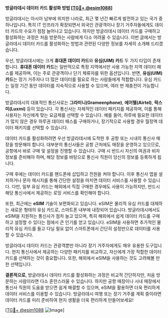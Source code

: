 **방글라데시 데이터 카드 활성화 방법 [[TG💪+ @esim1088](https://t.me/s/esim1088)]**

방글라데시는 아시아 남부에 위치한 나라로, 최근 몇 년간 빠르게 발전하고 있는 국가 중 하나입니다. 특히 IT 인프라가 확장되면서 외국인 관광객이나 장기 거주자들에게도 데이터 카드의 수요가 점점 늘어나고 있습니다. 하지만 방글라데시 데이터 카드를 구매하고 활성화하는 과정은 처음 방문하는 사람에게 다소 어려울 수 있습니다. 이번 글에서는 방글라데시 데이터 카드를 활성화하는 방법과 관련된 다양한 정보를 자세히 소개해 드리겠습니다.

우선, 방글라데시에는 크게 **휴대폰 데이터 카드**와 **유심(UIM) 카드** 두 가지 타입이 존재합니다. **휴대폰 데이터 카드**는 일반적으로 특정 지역에서만 사용 가능한 지역 데이터 패스를 제공하며, 이는 주로 관광객이나 단기 체류자를 위한 옵션입니다. 반면, **유심(UIM) 카드**는 장기 거주자나 더 많은 데이터를 필요로 하는 사람들에게 적합합니다. 유심 카드는 일정 기간 동안 데이터를 지속적으로 사용할 수 있으며, 여러 번 재충전이 가능합니다.

방글라데시의 대표적인 통신사로는 **그라미니(Grameenphone)**, **에어텔(Airtel)**, **락스미(Luxmi)** 등이 있습니다. 각 통신사는 자체적인 데이터 패키지를 제공하며, 이를 통해 사용자는 자신에게 맞는 요금제를 선택할 수 있습니다. 예를 들어, 하루에 필요한 데이터가 많지 않은 경우 하루권 데이터 패스를 구매하거나, 장기적으로 사용할 경우 월정액 데이터 패키지를 선택할 수 있습니다.

데이터 카드를 활성화하려면 우선 방글라데시에 도착한 후 공항 또는 시내의 통신사 매장을 방문해야 합니다. 대부분의 통신사들은 공항 근처에도 매장을 운영하고 있으므로, 공항에서 바로 구매 및 설정을 진행할 수 있습니다. 구매 시 반드시 자신의 여권과 비자 정보를 준비해야 하며, 해당 정보를 바탕으로 통신사 직원이 당신의 정보를 등록하게 됩니다.

구매 후에는 데이터 카드를 핸드폰에 삽입하고 전원을 켜야 합니다. 이후 통신사 앱을 설치하거나 문자 메시지를 통해 간단한 설정을 마치면 데이터 서비스를 사용할 수 있습니다. 다만, 일부 유심 카드는 해외에서 직접 구매한 경우에도 사용이 가능하지만, 반드시 해당 통신사에서 제공하는 로밍 서비스를 확인해야 합니다.

또한, 최근에는 **eSIM** 기술이 보편화되고 있습니다. eSIM은 물리적 유심 카드를 대체하는 새로운 형태의 유심 카드로, 스마트폰 내부에 내장되어 있습니다. 방글라데시에서도 eSIM을 지원하는 통신사가 점차 늘고 있으며, 특히 해외에서 쉽게 데이터 카드를 구매하고 설정할 수 있다는 점에서 큰 인기를 얻고 있습니다. eSIM을 사용하면 추가적인 물리적 유심 카드를 들고 다닐 필요 없이 스마트폰에서 간단히 설정만으로 데이터를 사용할 수 있습니다.

방글라데시 데이터 카드는 관광객뿐만 아니라 장기 거주자에게도 매우 유용한 도구입니다. 현지 통신사에서 제공하는 다양한 패키지를 비교하고, 자신에게 가장 적합한 데이터 카드를 선택하는 것이 중요합니다. 또한, 해외에서 eSIM을 사용하는 것도 고려해볼 만한 선택입니다.

**결론적으로**, 방글라데시 데이터 카드를 활성화하는 과정은 비교적 간단하지만, 처음 방문하는 사람이라면 다소 혼란스러울 수 있습니다. 하지만 공항 매장이나 시내 매장에서 통신사 직원의 도움을 받으면 쉽게 해결할 수 있으며, eSIM을 활용하면 더욱 편리하게 데이터 서비스를 이용할 수 있습니다. 방글라데시 여행 또는 장기 거주를 계획 중이라면 데이터 카드를 미리 준비하여 현지 생활을 더욱 편리하게 만들어보세요!

[[TG💪+ @esim1088](https://t.me/s/esim1088) ![Image](https://i.postimg.cc/Y0z9fWf4/image.png)]